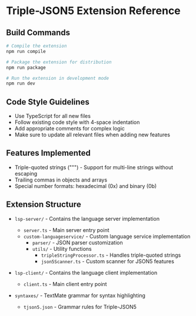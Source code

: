 # Triple-JSON5 Extension Reference

## Build Commands

```bash
# Compile the extension
npm run compile

# Package the extension for distribution
npm run package

# Run the extension in development mode
npm run dev
```

## Code Style Guidelines

- Use TypeScript for all new files
- Follow existing code style with 4-space indentation
- Add appropriate comments for complex logic
- Make sure to update all relevant files when adding new features

## Features Implemented

- Triple-quoted strings (""") - Support for multi-line strings without escaping
- Trailing commas in objects and arrays
- Special number formats: hexadecimal (0x) and binary (0b)

## Extension Structure

- `lsp-server/` - Contains the language server implementation
  - `server.ts` - Main server entry point
  - `custom-languageservice/` - Custom language service implementation
    - `parser/` - JSON parser customization
    - `utils/` - Utility functions
      - `tripleStringProcessor.ts` - Handles triple-quoted strings
      - `json5Scanner.ts` - Custom scanner for JSON5 features

- `lsp-client/` - Contains the language client implementation
  - `client.ts` - Main client entry point

- `syntaxes/` - TextMate grammar for syntax highlighting
  - `tjson5.json` - Grammar rules for Triple-JSON5